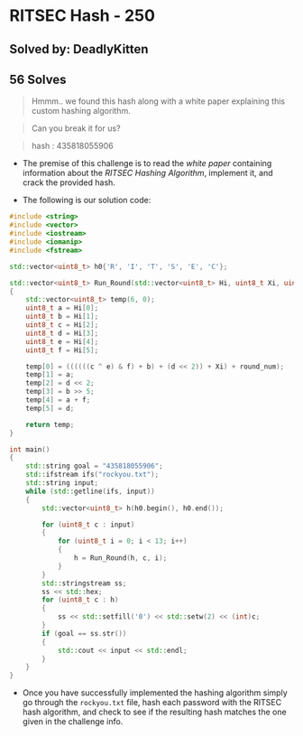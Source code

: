 # RITSEC Hash - 250
## Solved by: DeadlyKitten
## 56 Solves

> Hmmm.. we found this hash along with a white paper explaining this custom hashing algorithm.

> Can you break it for us?

> hash : 435818055906

- The premise of this challenge is to read the _white paper_ containing information about the _RITSEC Hashing Algorithm_, implement it, and crack the provided hash.

- The following is our solution code:

```cpp
#include <string>
#include <vector>
#include <iostream>
#include <iomanip>
#include <fstream>

std::vector<uint8_t> h0{'R', 'I', 'T', 'S', 'E', 'C'};

std::vector<uint8_t> Run_Round(std::vector<uint8_t> Hi, uint8_t Xi, uint8_t round_num)
{
    std::vector<uint8_t> temp(6, 0);
    uint8_t a = Hi[0];
    uint8_t b = Hi[1];
    uint8_t c = Hi[2];
    uint8_t d = Hi[3];
    uint8_t e = Hi[4];
    uint8_t f = Hi[5];

    temp[0] = ((((((c ^ e) & f) + b) + (d << 2)) + Xi) + round_num);
    temp[1] = a;
    temp[2] = d << 2;
    temp[3] = b >> 5;
    temp[4] = a + f;
    temp[5] = d;

    return temp;
}

int main()
{
    std::string goal = "435818055906";
    std::ifstream ifs("rockyou.txt");
    std::string input;
    while (std::getline(ifs, input))
    {
        std::vector<uint8_t> h(h0.begin(), h0.end());

        for (uint8_t c : input)
        {
            for (uint8_t i = 0; i < 13; i++)
            {
                h = Run_Round(h, c, i);
            }
        }
        std::stringstream ss;
        ss << std::hex;
        for (uint8_t c : h)
        {
            ss << std::setfill('0') << std::setw(2) << (int)c;
        }
        if (goal == ss.str())
        {
            std::cout << input << std::endl;
        }
    }
}
```

- Once you have successfully implemented the hashing algorithm simply go through the `rockyou.txt` file, hash each password with the RITSEC hash algorithm, and check to see if the resulting hash matches the one given in the challenge info.
